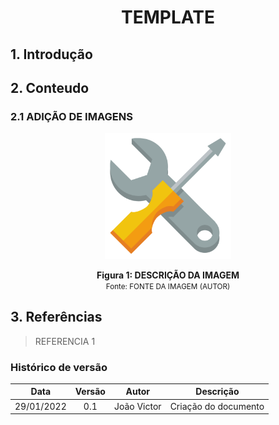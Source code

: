 # <center> TEMPLATE

<div align="justify">

## 1. Introdução

## 2. Conteudo

### 2.1 ADIÇÃO DE IMAGENS

<p align='center'>
    <img src='assets/images/logo.png' width=40% height=auto>
    <figcaption align='center'>
        <b>Figura 1: DESCRIÇÃO DA IMAGEM</b>
        <br>
        <small>Fonte: FONTE DA IMAGEM (AUTOR)</small>
    </figcaption>
</p>

## 3. Referências

> REFERENCIA 1

</div>

### Histórico de versão

|    Data    | Versão |    Autor    |      Descrição       |
| :--------: | :----: | :---------: | :------------------: |
| 29/01/2022 |  0.1   | João Victor | Criação do documento |
